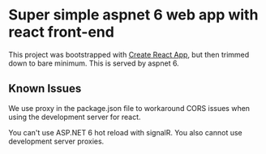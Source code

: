 # Super simple aspnet 6 web app with react front-end

This project was bootstrapped with [Create React App](https://github.com/facebook/create-react-app), but then trimmed down to bare minimum.  This is served by aspnet 6.

## Known Issues

We use proxy in the package.json file to workaround CORS issues when using the development server for react.

You can't use ASP.NET 6 hot reload with signalR.  You also cannot use development server proxies.